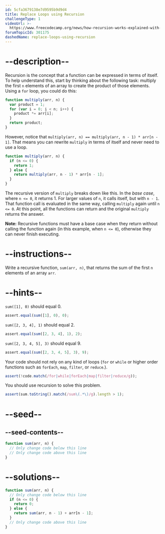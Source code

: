 ```yaml
---
id: 5cfa3679138e7d9595b9d9d4
title: Replace Loops using Recursion
challengeType: 1
videoUrl: >-
  https://www.freecodecamp.org/news/how-recursion-works-explained-with-flowcharts-and-a-video-de61f40cb7f9/
forumTopicId: 301175
dashedName: replace-loops-using-recursion
---
```


# --description--

Recursion is the concept that a function can be expressed in terms of itself. To help understand this, start by thinking about the following task: multiply the first `n` elements of an array to create the product of those elements. Using a `for` loop, you could do this:

```js
function multiply(arr, n) {
  var product = 1;
  for (var i = 0; i < n; i++) {
    product *= arr[i];
  }
  return product;
}
```

However, notice that `multiply(arr, n) == multiply(arr, n - 1) * arr[n - 1]`. That means you can rewrite `multiply` in terms of itself and never need to use a loop.

```js
function multiply(arr, n) {
  if (n <= 0) {
    return 1;
  } else {
    return multiply(arr, n - 1) * arr[n - 1];
  }
}
```

The recursive version of `multiply` breaks down like this. In the <dfn>base case</dfn>, where `n <= 0`, it returns 1. For larger values of `n`, it calls itself, but with `n - 1`. That function call is evaluated in the same way, calling `multiply` again until `n <= 0`. At this point, all the functions can return and the original `multiply` returns the answer.

**Note:** Recursive functions must have a base case when they return without calling the function again (in this example, when `n <= 0`), otherwise they can never finish executing.

# --instructions--

Write a recursive function, `sum(arr, n)`, that returns the sum of the first `n` elements of an array `arr`.

# --hints--

`sum([1], 0)` should equal 0.

```js
assert.equal(sum([1], 0), 0);
```

`sum([2, 3, 4], 1)` should equal 2.

```js
assert.equal(sum([2, 3, 4], 1), 2);
```

`sum([2, 3, 4, 5], 3)` should equal 9.

```js
assert.equal(sum([2, 3, 4, 5], 3), 9);
```

Your code should not rely on any kind of loops (`for` or `while` or higher order functions such as `forEach`, `map`, `filter`, or `reduce`.).

```js
assert(!code.match(/for|while|forEach|map|filter|reduce/g));
```

You should use recursion to solve this problem.

```js
assert(sum.toString().match(/sum\(.*\)/g).length > 1);
```

# --seed--

## --seed-contents--

```js
function sum(arr, n) {
  // Only change code below this line
  // Only change code above this line
}
```

# --solutions--

```js
function sum(arr, n) {
  // Only change code below this line
  if (n <= 0) {
    return 0;
  } else {
    return sum(arr, n - 1) + arr[n - 1];
  }
  // Only change code above this line
}
```
